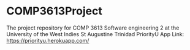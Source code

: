 # COMP3613Project
The project repository for COMP 3613 Software engineering 2 at the University of the West Indies St Augustine Trinidad
PriorityU App Link: https://priorityu.herokuapp.com/
